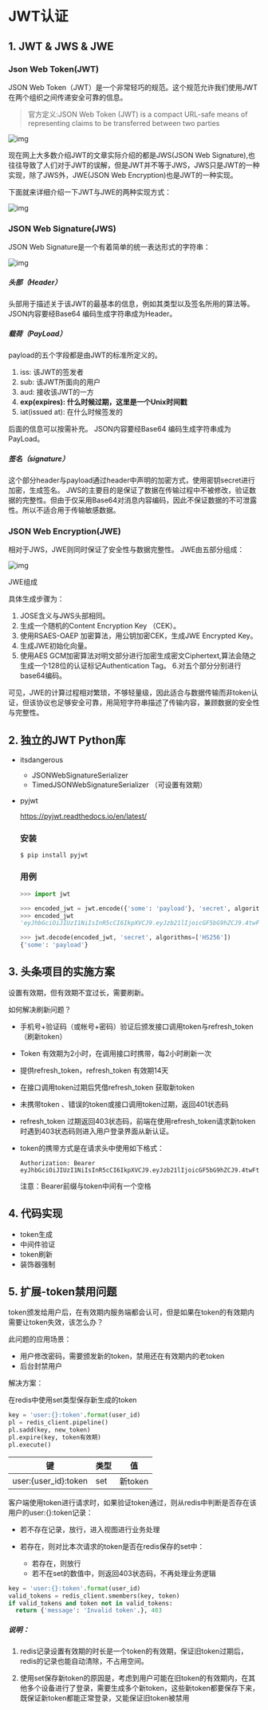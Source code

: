 # JWT认证

## 1. JWT & JWS & JWE

### Json Web Token(JWT)

JSON Web Token（JWT）是一个非常轻巧的规范。这个规范允许我们使用JWT在两个组织之间传递安全可靠的信息。

> 官方定义:JSON Web Token (JWT) is a compact URL-safe means of representing claims to be transferred between two parties



![img](images/jwt.png)

现在网上大多数介绍JWT的文章实际介绍的都是JWS(JSON Web Signature),也往往导致了人们对于JWT的误解，但是JWT并不等于JWS，JWS只是JWT的一种实现，除了JWS外，JWE(JSON Web Encryption)也是JWT的一种实现。

 下面就来详细介绍一下JWT与JWE的两种实现方式：



![img](images/jwt&jws&jwe.png)

### JSON Web Signature(JWS)

JSON Web Signature是一个有着简单的统一表达形式的字符串：



![img](images/jws.png)

##### 头部（Header）

头部用于描述关于该JWT的最基本的信息，例如其类型以及签名所用的算法等。
 JSON内容要经Base64 编码生成字符串成为Header。

##### 载荷（PayLoad）

payload的五个字段都是由JWT的标准所定义的。

1. iss: 该JWT的签发者
2. sub: 该JWT所面向的用户
3. aud: 接收该JWT的一方
4. **exp(expires): 什么时候过期，这里是一个Unix时间戳**
5. iat(issued at): 在什么时候签发的

后面的信息可以按需补充。
 JSON内容要经Base64 编码生成字符串成为PayLoad。

##### 签名（signature）

这个部分header与payload通过header中声明的加密方式，使用密钥secret进行加密，生成签名。
 JWS的主要目的是保证了数据在传输过程中不被修改，验证数据的完整性。但由于仅采用Base64对消息内容编码，因此不保证数据的不可泄露性。所以不适合用于传输敏感数据。

### JSON Web Encryption(JWE)

相对于JWS，JWE则同时保证了安全性与数据完整性。
 JWE由五部分组成：

![img](images/jwe.png)

JWE组成

具体生成步骤为：

1. JOSE含义与JWS头部相同。
2. 生成一个随机的Content Encryption Key （CEK）。
3. 使用RSAES-OAEP 加密算法，用公钥加密CEK，生成JWE Encrypted Key。
4. 生成JWE初始化向量。
5. 使用AES GCM加密算法对明文部分进行加密生成密文Ciphertext,算法会随之生成一个128位的认证标记Authentication Tag。
    6.对五个部分分别进行base64编码。

可见，JWE的计算过程相对繁琐，不够轻量级，因此适合与数据传输而非token认证，但该协议也足够安全可靠，用简短字符串描述了传输内容，兼顾数据的安全性与完整性。

## 2. 独立的JWT Python库

* itsdangerous

  * JSONWebSignatureSerializer
  * TimedJSONWebSignatureSerializer  （可设置有效期）

* pyjwt

  <https://pyjwt.readthedocs.io/en/latest/>

  ### 安装

	```shell
	$ pip install pyjwt
	```
	
	### 用例
	
	```python
	>>> import jwt
	
	>>> encoded_jwt = jwt.encode({'some': 'payload'}, 'secret', algorithm='HS256')
	>>> encoded_jwt
	'eyJhbGciOiJIUzI1NiIsInR5cCI6IkpXVCJ9.eyJzb21lIjoicGF5bG9hZCJ9.4twFt5NiznN84AWoo1d7KO1T_yoc0Z6XOpOVswacPZg'
	
	>>> jwt.decode(encoded_jwt, 'secret', algorithms=['HS256'])
	{'some': 'payload'}
	```

## 3. 头条项目的实施方案

设置有效期，但有效期不宜过长，需要刷新。

如何解决刷新问题？

* 手机号+验证码（或帐号+密码）验证后颁发接口调用token与refresh_token（刷新token）

* Token 有效期为2小时，在调用接口时携带，每2小时刷新一次 
* 提供refresh_token，refresh_token 有效期14天 
*  在接口调用token过期后凭借refresh_token 获取新token

* 未携带token 、错误的token或接口调用token过期，返回401状态码

* refresh_token 过期返回403状态码，前端在使用refresh_token请求新token时遇到403状态码则进入用户登录界面从新认证。

* token的携带方式是在请求头中使用如下格式：

  ```http
  Authorization: Bearer eyJhbGciOiJIUzI1NiIsInR5cCI6IkpXVCJ9.eyJzb21lIjoicGF5bG9hZCJ9.4twFt5NiznN84AWoo1d7KO1T_yoc0Z6XOpOVswacPZg
  ```

  注意：Bearer前缀与token中间有一个空格

## 4. 代码实现

* token生成
* 中间件验证
* token刷新
* 装饰器强制

## 5. 扩展-token禁用问题

token颁发给用户后，在有效期内服务端都会认可，但是如果在token的有效期内需要让token失效，该怎么办？

此问题的应用场景：

* 用户修改密码，需要颁发新的token，禁用还在有效期内的老token
* 后台封禁用户

解决方案：

在redis中使用set类型保存新生成的token

```python
key = 'user:{}:token'.format(user_id)
pl = redis_client.pipeline()
pl.sadd(key, new_token)
pl.expire(key, token有效期)
pl.execute()
```

| 键                   | 类型 | 值      |
| -------------------- | ---- | ------- |
| user:{user_id}:token | set  | 新token |

客户端使用token进行请求时，如果验证token通过，则从redis中判断是否存在该用户的user:{}:token记录：

* 若不存在记录，放行，进入视图进行业务处理

* 若存在，则对比本次请求的token是否在redis保存的set中：

  * 若存在，则放行
  * 若不在set的数值中，则返回403状态码，不再处理业务逻辑

```python
key = 'user:{}:token'.format(user_id)
valid_tokens = redis_client.smembers(key, token)
if valid_tokens and token not in valid_tokens:
  return {'message': 'Invalid token'.}, 403
```

##### 说明：

1. redis记录设置有效期的时长是一个token的有效期，保证旧token过期后，redis的记录也能自动清除，不占用空间。

2. 使用set保存新token的原因是，考虑到用户可能在旧token的有效期内，在其他多个设备进行了登录，需要生成多个新token，这些新token都要保存下来，既保证新token都能正常登录，又能保证旧token被禁用



